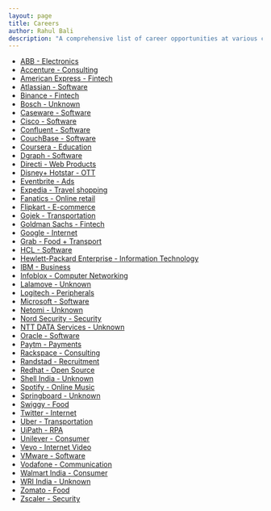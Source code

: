 ```yaml
---
layout: page
title: Careers
author: Rahul Bali
description: "A comprehensive list of career opportunities at various companies."
---
```


<ul>
  <li><a href="https://new.abb.com/indian-subcontinent/careers/">ABB - Electronics</a></li>
  <li><a href="https://www.accenture.com/in-en/careers/">Accenture - Consulting</a></li>
  <li><a href="https://careers.americanexpress.com/">American Express - Fintech</a></li>
  <li><a href="https://www.atlassian.com/company/careers/all-jobs/">Atlassian - Software</a></li>
  <li><a href="https://jobs.lever.co/binance/">Binance - Fintech</a></li>
  <li><a href="https://www.bosch.in/careers/">Bosch - Unknown</a></li>
  <li><a href="https://jobs.lever.co/caseware/">Caseware - Software</a></li>
  <li><a href="https://jobs.cisco.com/jobs/">Cisco - Software</a></li>
  <li><a href="https://jobs.lever.co/confluent/">Confluent - Software</a></li>
  <li><a href="https://jobs.lever.co/couchbase/">CouchBase - Software</a></li>
  <li><a href="https://jobs.lever.co/coursera/">Coursera - Education</a></li>
  <li><a href="https://jobs.lever.co/dgraph/">Dgraph - Software</a></li>
  <li><a href="https://jobs.lever.co/directi/">Directi - Web Products</a></li>
  <li><a href="https://jobs.lever.co/hotstar/">Disney+ Hotstar - OTT</a></li>
  <li><a href="https://jobs.lever.co/eventbrite/">Eventbrite - Ads</a></li>
  <li><a href="https://lifeatexpediagroup.com/">Expedia - Travel shopping</a></li>
  <li><a href="https://jobs.lever.co/fanatics/">Fanatics - Online retail</a></li>
  <li><a href="https://www.flipkartcareers.com/#!/joblist/">Flipkart - E-commerce</a></li>
  <li><a href="https://jobs.lever.co/gojek/">Gojek - Transportation</a></li>
  <li><a href="https://www.goldmansachs.com/careers/">Goldman Sachs - Fintech</a></li>
  <li><a href="https://careers.google.com/">Google - Internet</a></li>
  <li><a href="https://grab.careers/jobs/">Grab - Food + Transport</a></li>
  <li><a href="https://www.hcltech.com/careers/">HCL - Software</a></li>
  <li><a href="https://www.hpe.com/in/en/about/jobs.html/">Hewlett-Packard Enterprise - Information Technology</a></li>
  <li><a href="https://www.ibm.com/in-en/employment/index.html/">IBM - Business</a></li>
  <li><a href="https://jobs.jobvite.com/careers/infoblox/">Infoblox - Computer Networking</a></li>
  <li><a href="https://jobs.lever.co/lalamove/">Lalamove - Unknown</a></li>
  <li><a href="https://jobs.jobvite.com/logitech/">Logitech - Peripherals</a></li>
  <li><a href="https://careers.microsoft.com/">Microsoft - Software</a></li>
  <li><a href="https://jobs.lever.co/netomi/">Netomi - Unknown</a></li>
  <li><a href="https://jobs.lever.co/nordsec/">Nord Security - Security</a></li>
  <li><a href="https://careers-inc.nttdata.com/search/">NTT DATA Services - Unknown</a></li>
  <li><a href="https://www.oracle.com/in/corporate/careers/">Oracle - Software</a></li>
  <li><a href="https://jobs.lever.co/paytm/">Paytm - Payments</a></li>
  <li><a href="https://jobs.lever.co/rackspace/">Rackspace - Consulting</a></li>
  <li><a href="https://www.randstad.in/jobs/">Randstad - Recruitment</a></li>
  <li><a href="https://careers-redhat.icims.com/jobs/search/">Redhat - Open Source</a></li>
  <li><a href="https://www.shell.in/careers.html/">Shell India - Unknown</a></li>
  <li><a href="https://jobs.lever.co/spotify/">Spotify - Online Music</a></li>
  <li><a href="https://jobs.lever.co/springboard/">Springboard - Unknown</a></li>
  <li><a href="https://jobs.lever.co/swiggy/">Swiggy - Food</a></li>
  <li><a href="https://careers.twitter.com/">Twitter - Internet</a></li>
  <li><a href="https://www.uber.com/us/en/careers/">Uber - Transportation</a></li>
  <li><a href="https://jobs.lever.co/uipath/">UiPath - RPA</a></li>
  <li><a href="https://careers.unilever.com/in/en/">Unilever - Consumer</a></li>
  <li><a href="https://jobs.lever.co/vevo/">Vevo - Internet Video</a></li>
  <li><a href="https://careers.vmware.com/">VMware - Software</a></li>
  <li><a href="https://careers.vodafone.com/">Vodafone - Communication</a></li>
  <li><a href="https://indiacareers.walmartlabs.com/">Walmart India - Consumer</a></li>
  <li><a href="https://jobs.jobvite.com/wri-india/jobs/">WRI India - Unknown</a></li>
  <li><a href="https://www.zomato.com/careers/">Zomato - Food</a></li>
  <li><a href="https://jobs.jobvite.com/zscaler/">Zscaler - Security</a></li>
</ul>

